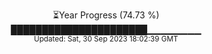 <p align="center">
⏳Year Progress (74.73 %) <br>
██████████████████████▁▁▁▁▁▁▁▁ <br>
<sub>Updated: Sat, 30 Sep 2023 18:02:39 GMT</sub>
</p>

